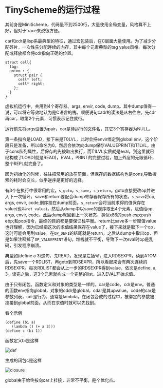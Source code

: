 # TinyScheme的运行过程

其前身是MiniScheme，代码量不到2500行，大量使用全局变量，风格算不上好，但对于trace来说很方便。

car和cdr是lisp系最典型的特征，通过宏包装后，在C层面大量使用。为了减少分配碎片，一次性先分配连续的内存，其中每个元素典型的tag value风格。每次分配或释放都会将cdr指向正确的位置。

```
struct cell{
  tag;
  union : {
    struct pair {
      cell* left;
      cell* right;
    };
  }
}
```

虚拟机运行中，共用到4个寄存器。args, envir, code, dump。其中dump值得一说，可以将它等效地认为是C语言的栈。顺便说句cadr的读法是从右往左，先cdr再car，取第2个元素，习惯表示记住就行。

运行前先将args设置为pair，car是待运行的文件名，其它3个寄存器为NULL。

第一条指令是LOAD，接下来是T0LVL，此时会把envir绑定到global env，这个阶段只是准备，所以命名为0。然后会依次向dump保存VALUEPRINT和T1LVL，由于cons队列属性，后保存的先被取出执行，而T1LVL实质就是eval，到这里就已经构成了LOAD(就是READ)，EVAL，PRINT的完整过程，加上外层的无限循环，整个REPL就完备了。

因为初始化的时候，往往把常用的放在前面，但保存的数据结构也是cons,导致搜索的耗时会变长，似乎逆序是更好的选择。

有3个在执行中很常用的宏，`s_goto`，`s_save`，`s_return`。goto直接更改op并进入下一次循环，save和return要配合dump寄存器保存所有的状态。`s_save`将op, args, envir, code,倒序挂在dump前面，`s_return`会将当前求得的值保存在value(也叫`ret_value`)，然后从dump中以save的逆序取出4个元素，赋值给op, args, envir, code。此后dump就回到上一次状态，类似x86的push esp;push ebp;和pop指令，最终的目的都是要保证栈平衡。return比save多一步赋值value也好理解，因为已经把这次的求值结果保存在value了，接下来就是取下一个op，这时可能会用到value。在`OP_DEF1`的结尾就是return，之后从dump中取出op，但是如果注释掉了`OP_VALUEPRINT`语句，堆栈就不平衡，导致下一次eval时op是乱码，引发程序崩溃。

典型如(define a 3)这句，先READ，发现是左括号，进入RDSEXPR，读到ATOM后，先save一个RDLIST，再goto到RDSEXPR，所以看起来会有两次连续的RDSEXPR。每次RDLIST都会从上一步的RDSEXPR得到value，依次是define, a, 3。读完之后，这3个元素就构成一个完整的list，进入EVAL开始求值。

由于只有闭包，函数定义和对象的类型是一样的。car是code，cdr是env。普通的函数env指向global，对象的cddr是global，cdar是其upvalue。code的car是参数列表，cdr是行为，通常是lambda。在闭包合成的过程中，被绑定的参数被挂接到global前面，从而在求值时就可以先找到。

看个示例
```
(define (bi a)
   (lambda () (+ a 3)))
(define c (bi 1))
```

函数定义bi是这样

![def](/img/scm-def.png)

生成的闭包c是这样

![closure](/img/scm-clo.png)

global由于始终按向car上挂接，非常不平衡，是个优化点。